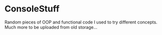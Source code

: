 # ConsoleStuff

Random pieces of OOP and functional code I used to try different concepts. 
Much more to be uploaded from old storage... 
